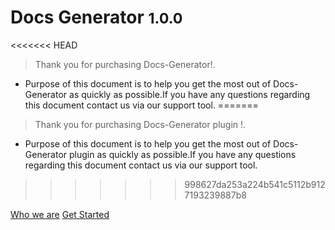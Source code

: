 # **Docs Generator** <small>1.0.0</small>

<<<<<<< HEAD
> Thank you for purchasing Docs-Generator!.

* Purpose of this document is to help you get the most out of Docs-Generator  as quickly as possible.If you have any questions regarding this document contact us via our support tool.
=======
> Thank you for purchasing Docs-Generator plugin !.

* Purpose of this document is to help you get the most out of Docs-Generator plugin as quickly as possible.If you have any questions regarding this document contact us via our support tool.
>>>>>>> 998627da253a224b541c5112b9127193239887b8

[Who we are](https://webfletcher.com)
[Get Started](#getting-started)
